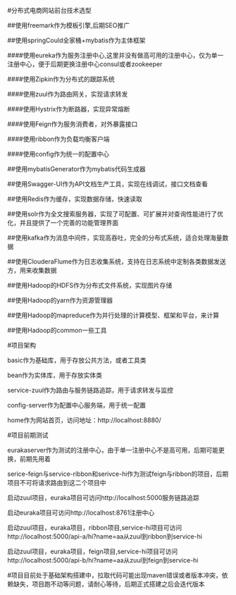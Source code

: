

#分布式电商网站前台技术选型

##使用freemark作为模板引擎,后期SEO推广

##使用springCould全家桶+mybatis作为主体框架

####使用eureka作为服务注册中心,这里并没有做高可用的注册中心，仅为单一注册中心，便于后期更换注册中心consul或者zookeeper

####使用Zipkin作为分布式的跟踪系统

####使用zuul作为路由网关，实现请求转发

####使用Hystrix作为断路器，实现异常熔断

####使用Feign作为服务消费者，对外暴露接口

####使用ribbon作为负载均衡客户端

####使用config作为统一的配置中心

##使用mybatisGenerator作为mybatis代码生成器

##使用Swagger-UI作为API文档生产工具，实现在线调试，接口文档查看

##使用Redis作为缓存，实现数据存储，快速读取

##使用solr作为全文搜索服务器，实现了可配置、可扩展并对查询性能进行了优化，并且提供了一个完善的功能管理界面

##使用kafka作为消息中间件，实现高吞吐，完全的分布式系统，适合处理海量数据

##使用ClouderaFlume作为日志收集系统，支持在日志系统中定制各类数据发送方，用来收集数据

##使用Hadoop的HDFS作为分布式文件系统，实现图片存储

##使用Hadoop的yarn作为资源管理器

##使用Hadoop的mapreduce作为并行处理的计算模型、框架和平台，来计算

##使用Hadoop的common一些工具

#项目架构

basic作为基础库，用于存放公共方法，或者工具类

bean作为实体库，用于存放实体类

service-zuul作为路由与服务链路追踪，用于请求转发与监控

config-server作为配置中心服务端，用于统一配置

home作为网站首页，访问地址：http://localhost:8880/

#项目前期测试

eurakaserver作为测试的注册中心，由于单一注册中心不是高可用，后期可能更换，前期先用着

serice-feign与service-ribbon和serivce-hi作为测试feign与ribbon的项目，后期项目不可将请求路由到这二个项目中

启动zuul项目，euraka项目可访问http://localhost:5000服务链路追踪

启动euraka项目可访问http://localhost:8761注册中心

启动zuul项目，euraka项目，ribbon项目,service-hi项目可访问http://localhost:5000/api-a/hi?name=aa从zuul到ribbon到service-hi

启动zuul项目，euraka项目，feign项目,service-hi项目可访问http://localhost:5000/api-b/hi?name=aa从zuul到feign到service-hi

#项目目前处于基础架构搭建中，拉取代码可能出现maven错误或者版本冲突，依赖缺失，项目跑不动等问题，请耐心等待，后期正式搭建之后会迭代版本
